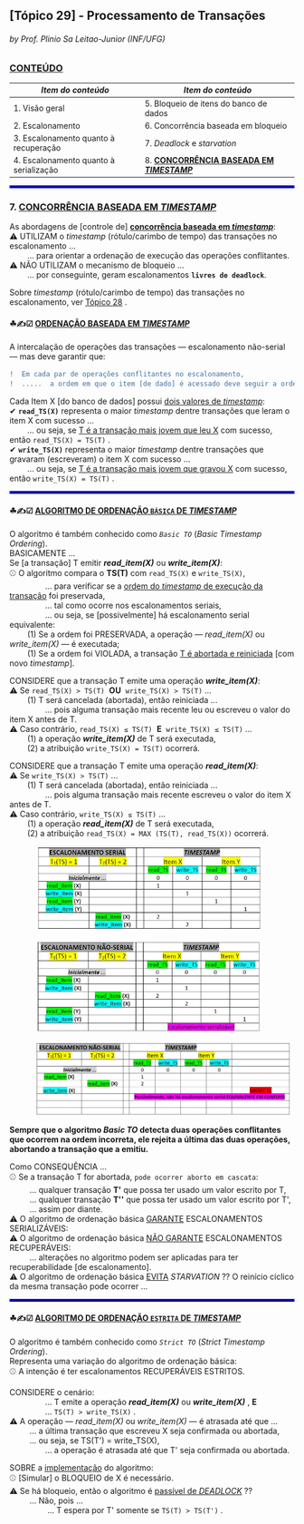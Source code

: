 ## [Tópico 29] - Processamento de Transações
###### *by Prof. Plinio Sa Leitao-Junior (INF/UFG)*

### <ins>CONTEÚDO</ins>

|_Item do conteúdo_|_Item do conteúdo_|
|-|-|
|1. Visão geral|5. Bloqueio de itens do banco de dados|
|2. Escalonamento|6. Concorrência baseada em bloqueio|
|3. Escalonamento quanto à recuperação|7. _Deadlock_ e _starvation_|
|4. Escalonamento quanto à serialização|8. <ins>**CONCORRÊNCIA BASEADA EM _TIMESTAMP_**</ins>|

<hr style="border:2px solid blue">

### 7. <ins>CONCORRÊNCIA BASEADA EM _TIMESTAMP_</ins>

As abordagens de [controle de] <ins>**concorrência baseada em _timestamp_**</ins>:<br>
&#9888; UTILIZAM o _timestamp_ (rótulo/carimbo de tempo) das transações no escalonamento ...<br>
&nbsp;&nbsp;&nbsp;&nbsp;&nbsp;&nbsp;&nbsp;&nbsp;... para orientar a ordenação de execução das operações conflitantes.<br>
&#9888; NÃO UTILIZAM o mecanismo de bloqueio ...<br>
&nbsp;&nbsp;&nbsp;&nbsp;&nbsp;&nbsp;&nbsp;&nbsp;... por conseguinte, geram escalonamentos **`livres de deadlock`**.

Sobre _timestamp_ (rótulo/carimbo de tempo) das transações no escalonamento, ver [Tópico 28](./topico-28.md) .

#### &#9752;&#x270D;&#9745; <ins>ORDENAÇÃO BASEADA EM _TIMESTAMP_</ins>

A intercalação de operações das transações  &#8212; escalonamento não-serial &#8212; mas deve garantir que:<br>

```diff
!  Em cada par de operações conflitantes no escalonamento,
!  .....  a ordem em que o item [de dado] é acessado deve seguir a ordem do timestamp [de transações] .
```

Cada Item X [do banco de dados] possui <ins>dois valores de _timestamp_</ins>:<br>
&#10004; **`read_TS(X)`** representa o maior _timestamp_ dentre transações que leram o item X com sucesso ...<br>
&nbsp;&nbsp;&nbsp;&nbsp;&nbsp;&nbsp;&nbsp;&nbsp;... ou seja, se <ins>T é a transação mais jovem que leu X</ins> com sucesso, então `read_TS(X) = TS(T)` .<br>
&#10004; **`write_TS(X)`** representa o maior _timestamp_ dentre transações que gravaram (escreveram) o item X com sucesso ...<br>
&nbsp;&nbsp;&nbsp;&nbsp;&nbsp;&nbsp;&nbsp;&nbsp;... ou seja, se <ins>T é a transação mais jovem que gravou X</ins> com sucesso, então `write_TS(X) = TS(T)` .<br>

<hr style="border:2px solid blue">

#### &#9752;&#x270D;&#9745; <ins>ALGORITMO DE ORDENAÇÃO `BÁSICA` DE _TIMESTAMP_</ins>

O algoritmo é também conhecido como _`Basic TO`_ (_Basic Timestamp Ordering_).<br>
BASICAMENTE ...<br>
Se [a transação] T emitir **_read_item(X)_** ou **_write_item(X)_**:<br>
&#9918; O algoritmo compara o **TS(T)** com `read_TS(X)` e `write_TS(X)`,<br>
&nbsp;&nbsp;&nbsp;&nbsp;&nbsp;&nbsp;&nbsp;&nbsp;&nbsp;&nbsp;&nbsp;&nbsp;&nbsp;&nbsp;&nbsp;&nbsp;... para verificar se a <ins>ordem do _timestamp_ de execução da transação</ins> foi preservada,<br>
&nbsp;&nbsp;&nbsp;&nbsp;&nbsp;&nbsp;&nbsp;&nbsp;&nbsp;&nbsp;&nbsp;&nbsp;&nbsp;&nbsp;&nbsp;&nbsp;... tal como ocorre nos escalonamentos seriais,<br>&nbsp;&nbsp;&nbsp;&nbsp;&nbsp;&nbsp;&nbsp;&nbsp;&nbsp;&nbsp;&nbsp;&nbsp;&nbsp;&nbsp;&nbsp;&nbsp;... ou seja, se [possivelmente] há escalonamento serial equivalente:<br>
&nbsp;&nbsp;&nbsp;&nbsp;&nbsp;&nbsp;&nbsp;&nbsp;(1) Se a ordem foi PRESERVADA, a operação &#8212; _read_item(X)_ ou _write_item(X)_ &#8212; é executada;<br>
&nbsp;&nbsp;&nbsp;&nbsp;&nbsp;&nbsp;&nbsp;&nbsp;(1) Se a ordem foi VIOLADA, a transação <ins>T é abortada e reiniciada</ins> [com novo _timestamp_].

CONSIDERE que a transação T emite uma operação **_write_item(X)_**:<br>
&#9888; Se `read_TS(X) > TS(T)`&nbsp;&nbsp;**OU**&nbsp;&nbsp;`write_TS(X) > TS(T)` ...<br>
&nbsp;&nbsp;&nbsp;&nbsp;&nbsp;&nbsp;&nbsp;&nbsp;(1) T será cancelada (abortada), então reiniciada ...<br>
&nbsp;&nbsp;&nbsp;&nbsp;&nbsp;&nbsp;&nbsp;&nbsp;&nbsp;&nbsp;&nbsp;&nbsp;&nbsp;&nbsp;&nbsp;&nbsp;... pois alguma transação mais recente leu ou escreveu o valor do item X antes de T.<br>
&#9888; Caso contrário, `read_TS(X) ≤ TS(T)`&nbsp;&nbsp;**E**&nbsp;&nbsp;`write_TS(X) ≤ TS(T)` ...<br>
&nbsp;&nbsp;&nbsp;&nbsp;&nbsp;&nbsp;&nbsp;&nbsp;(1) a operação **_write_item(X)_** de T será executada,<br>
&nbsp;&nbsp;&nbsp;&nbsp;&nbsp;&nbsp;&nbsp;&nbsp;(2) a atribuição `write_TS(X) = TS(T)` ocorrerá.

CONSIDERE que a transação T emite uma operação **_read_item(X)_**:<br>
&#9888; Se `write_TS(X) > TS(T)` ...<br>
&nbsp;&nbsp;&nbsp;&nbsp;&nbsp;&nbsp;&nbsp;&nbsp;(1) T será cancelada (abortada), então reiniciada ...<br>
&nbsp;&nbsp;&nbsp;&nbsp;&nbsp;&nbsp;&nbsp;&nbsp;&nbsp;&nbsp;&nbsp;&nbsp;&nbsp;&nbsp;&nbsp;&nbsp;... pois alguma transação mais recente escreveu o valor do item X antes de T.<br>
&#9888; Caso contrário, `write_TS(X) ≤ TS(T)` ...<br>
&nbsp;&nbsp;&nbsp;&nbsp;&nbsp;&nbsp;&nbsp;&nbsp;(1) a operação **_read_item(X)_** de T será executada,<br>
&nbsp;&nbsp;&nbsp;&nbsp;&nbsp;&nbsp;&nbsp;&nbsp;(2) a atribuição `read_TS(X) = MAX (TS(T), read_TS(X))` ocorrerá.

&nbsp;&nbsp;&nbsp;&nbsp;&nbsp;&nbsp;&nbsp;&nbsp;&nbsp;&nbsp;&nbsp;&nbsp;<img src="../media/arquivo-89.jpg" width="400">

&nbsp;&nbsp;&nbsp;&nbsp;&nbsp;&nbsp;&nbsp;&nbsp;&nbsp;&nbsp;&nbsp;&nbsp;<img src="../media/arquivo-90.jpg" width="400">

&nbsp;&nbsp;&nbsp;&nbsp;&nbsp;&nbsp;&nbsp;&nbsp;&nbsp;&nbsp;&nbsp;&nbsp;<img src="../media/arquivo-91.jpg" width="450">

**Sempre que o algoritmo _Basic TO_ detecta duas operações conflitantes que ocorrem na ordem incorreta, ele rejeita a última das duas operações, abortando a transação que a emitiu.**

Como CONSEQUÊNCIA ...<br>
&#9918; Se a transação T for abortada, `pode ocorrer aborto em cascata`:<br>
&nbsp;&nbsp;&nbsp;&nbsp;&nbsp;&nbsp;&nbsp;&nbsp; ... qualquer transação **T'** que possa ter usado um valor escrito por T,<br>
&nbsp;&nbsp;&nbsp;&nbsp;&nbsp;&nbsp;&nbsp;&nbsp; ... qualquer transação **T''** que possa ter usado um valor escrito por T',<br>
&nbsp;&nbsp;&nbsp;&nbsp;&nbsp;&nbsp;&nbsp;&nbsp; ... assim por diante.<br>
&#9888; O algoritmo de ordenação básica <ins>GARANTE</ins> ESCALONAMENTOS SERIALIZÁVEIS:<br>
&#9888; O algoritmo de ordenação básica <ins>NÃO GARANTE</ins> ESCALONAMENTOS RECUPERÁVEIS:<br>
&nbsp;&nbsp;&nbsp;&nbsp;&nbsp;&nbsp;&nbsp;&nbsp; ... alterações no algoritmo podem ser aplicadas para ter recuperabilidade [de escalonamento].<br>
&#9888; O algoritmo de ordenação básica <ins>EVITA</ins> _STARVATION_ ?? O reinício cíclico da mesma transação pode ocorrer ...

<hr style="border:2px solid blue">

#### &#9752;&#x270D;&#9745; <ins>ALGORITMO DE ORDENAÇÃO `ESTRITA` DE _TIMESTAMP_</ins>

O algoritmo é também conhecido como _`Strict TO`_ (_Strict Timestamp Ordering_).<br>
Representa uma variação do algoritmo de ordenação básica:<br>
&#9918; A intenção é ter escalonamentos RECUPERÁVEIS ESTRITOS.<br>

CONSIDERE o cenário:<br>
&nbsp;&nbsp;&nbsp;&nbsp;&nbsp;&nbsp;&nbsp;&nbsp;&nbsp;&nbsp;&nbsp;&nbsp;&nbsp;&nbsp;&nbsp;&nbsp;... T emite a operação **_read_item(X)_** ou **_write_item(X)_** , **E**<br>
&nbsp;&nbsp;&nbsp;&nbsp;&nbsp;&nbsp;&nbsp;&nbsp;&nbsp;&nbsp;&nbsp;&nbsp;&nbsp;&nbsp;&nbsp;&nbsp;... `TS(T) > write_TS(X)` .<br>
&#9888; A operação &#8212; _read_item(X)_ ou _write_item(X)_ &#8212; é atrasada até que ...<br>
&nbsp;&nbsp;&nbsp;&nbsp;&nbsp;&nbsp;&nbsp;&nbsp; ... a última transação que escreveu X seja confirmada ou abortada,<br>
&nbsp;&nbsp;&nbsp;&nbsp;&nbsp;&nbsp;&nbsp;&nbsp; ... ou seja, se TS(T') = write_TS(X),<br>
&nbsp;&nbsp;&nbsp;&nbsp;&nbsp;&nbsp;&nbsp;&nbsp;&nbsp;&nbsp;&nbsp;&nbsp;&nbsp;&nbsp;&nbsp;&nbsp;... a operação é atrasada até que T' seja confirmada ou abortada.

SOBRE a <ins>implementação</ins> do algoritmo:<br>
&#9918; [Simular] o BLOQUEIO de X é necessário.<br>
&#9888; Se há bloqueio, então o algoritmo é <ins>passível de _DEADLOCK_</ins> ??<br>
&nbsp;&nbsp;&nbsp;&nbsp;&nbsp;&nbsp;&nbsp;&nbsp; ... Não, pois ...<br>
&nbsp;&nbsp;&nbsp;&nbsp;&nbsp;&nbsp;&nbsp;&nbsp;&nbsp;&nbsp;&nbsp;&nbsp;&nbsp;&nbsp;&nbsp;&nbsp; ... T espera por T' somente se `TS(T) > TS(T')` .
